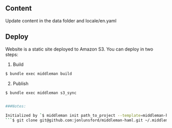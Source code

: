 ## Content

Update content in the data folder and locale/en.yaml

## Deploy

Website is a static site deployed to Amazon S3. You can deploy in two steps:

1) Build

```bash
$ bundle exec middleman build
```

2) Publish

```bash
$ bundle exec middleman s3_sync


###Notes:

Initialized by `$ middleman init path_to_project --template=middleman-haml` from clone **middleman-haml** into `~/.middleman`.
```$ git clone git@github.com:jonlunsford/middleman-haml.git ~/.middleman/middleman-haml```